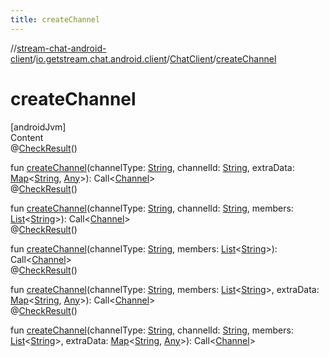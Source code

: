 ```yaml
---
title: createChannel
---
```

//[stream-chat-android-client](../../../index.md)/[io.getstream.chat.android.client](../index.md)/[ChatClient](index.md)/[createChannel](createChannel.md)



# createChannel  
[androidJvm]  
Content  
@[CheckResult](https://developer.android.com/reference/kotlin/androidx/annotation/CheckResult.html)()  
  
fun [createChannel](createChannel.md)(channelType: [String](https://kotlinlang.org/api/latest/jvm/stdlib/kotlin/-string/index.html), channelId: [String](https://kotlinlang.org/api/latest/jvm/stdlib/kotlin/-string/index.html), extraData: [Map](https://kotlinlang.org/api/latest/jvm/stdlib/kotlin.collections/-map/index.html)&lt;[String](https://kotlinlang.org/api/latest/jvm/stdlib/kotlin/-string/index.html), [Any](https://kotlinlang.org/api/latest/jvm/stdlib/kotlin/-any/index.html)&gt;): Call&lt;[Channel](../../io.getstream.chat.android.client.models/Channel/index.md)&gt;  
@[CheckResult](https://developer.android.com/reference/kotlin/androidx/annotation/CheckResult.html)()  
  
fun [createChannel](createChannel.md)(channelType: [String](https://kotlinlang.org/api/latest/jvm/stdlib/kotlin/-string/index.html), channelId: [String](https://kotlinlang.org/api/latest/jvm/stdlib/kotlin/-string/index.html), members: [List](https://kotlinlang.org/api/latest/jvm/stdlib/kotlin.collections/-list/index.html)&lt;[String](https://kotlinlang.org/api/latest/jvm/stdlib/kotlin/-string/index.html)&gt;): Call&lt;[Channel](../../io.getstream.chat.android.client.models/Channel/index.md)&gt;  
@[CheckResult](https://developer.android.com/reference/kotlin/androidx/annotation/CheckResult.html)()  
  
fun [createChannel](createChannel.md)(channelType: [String](https://kotlinlang.org/api/latest/jvm/stdlib/kotlin/-string/index.html), members: [List](https://kotlinlang.org/api/latest/jvm/stdlib/kotlin.collections/-list/index.html)&lt;[String](https://kotlinlang.org/api/latest/jvm/stdlib/kotlin/-string/index.html)&gt;): Call&lt;[Channel](../../io.getstream.chat.android.client.models/Channel/index.md)&gt;  
@[CheckResult](https://developer.android.com/reference/kotlin/androidx/annotation/CheckResult.html)()  
  
fun [createChannel](createChannel.md)(channelType: [String](https://kotlinlang.org/api/latest/jvm/stdlib/kotlin/-string/index.html), members: [List](https://kotlinlang.org/api/latest/jvm/stdlib/kotlin.collections/-list/index.html)&lt;[String](https://kotlinlang.org/api/latest/jvm/stdlib/kotlin/-string/index.html)&gt;, extraData: [Map](https://kotlinlang.org/api/latest/jvm/stdlib/kotlin.collections/-map/index.html)&lt;[String](https://kotlinlang.org/api/latest/jvm/stdlib/kotlin/-string/index.html), [Any](https://kotlinlang.org/api/latest/jvm/stdlib/kotlin/-any/index.html)&gt;): Call&lt;[Channel](../../io.getstream.chat.android.client.models/Channel/index.md)&gt;  
@[CheckResult](https://developer.android.com/reference/kotlin/androidx/annotation/CheckResult.html)()  
  
fun [createChannel](createChannel.md)(channelType: [String](https://kotlinlang.org/api/latest/jvm/stdlib/kotlin/-string/index.html), channelId: [String](https://kotlinlang.org/api/latest/jvm/stdlib/kotlin/-string/index.html), members: [List](https://kotlinlang.org/api/latest/jvm/stdlib/kotlin.collections/-list/index.html)&lt;[String](https://kotlinlang.org/api/latest/jvm/stdlib/kotlin/-string/index.html)&gt;, extraData: [Map](https://kotlinlang.org/api/latest/jvm/stdlib/kotlin.collections/-map/index.html)&lt;[String](https://kotlinlang.org/api/latest/jvm/stdlib/kotlin/-string/index.html), [Any](https://kotlinlang.org/api/latest/jvm/stdlib/kotlin/-any/index.html)&gt;): Call&lt;[Channel](../../io.getstream.chat.android.client.models/Channel/index.md)&gt;  



